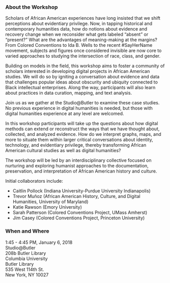 
### About the Workshop
Scholars of African American experiences have long insisted that we shift perceptions about evidentiary privilege. Now, in tapping historical and contemporary humanities data, how do notions about evidence and recovery change when we reconsider what gets labeled “absent” or “present?” What are the advantages of meaning-making at the margins? From Colored Conventions to Ida B. Wells to the recent #SayHerName movement, subjects and figures once considered invisible are now core to varied approaches to studying the intersection of race, class, and gender.

Building on models in the field, this workshop aims to foster a community of scholars interested in developing digital projects in African American studies. We will do so by igniting a conversation about evidence and data that challenges popular ideas about obscurity and ubiquity connected to Black intellectual enterprises. Along the way, participants will also learn about practices in data curation, mapping, and text analysis. 

Join us as we gather at the Studio@Butler to examine these case studies. No previous experience in digital humanities is needed, but those with digital humanities experience at any level are welcomed.  

In this workshop participants will take up the questions about how digital methods can extend or reconstruct the ways that we have thought about, collected, and analyzed evidence. How do we interpret graphs, maps, and more to situate them within larger critical conversations about identity, technology, and evidentiary privilege, thereby transforming African American cultural studies as well as digital humanities?  

The workshop will be led by an interdisciplinary collective focused on nurturing and exploring humanist approaches to the documentation, preservation, and interpretation of African American history and culture.

Initial collaborators include: 
- Caitlin Pollock (Indiana University-Purdue University Indianapolis)
- Trevor Muñoz (African American History, Culture, and Digital Humanities, University of Maryland)
- Katie Rawson (Emory University)
- Sarah Patterson (Colored Conventions Project, UMass Amherst)
- Jim Casey (Colored Conventions Project, Princeton University)

### When and Where
1:45 - 4:45 PM, January 6, 2018  
Studio@Butler  
208b Butler Library  
Columbia University  
Butler Library  
535 West 114th St.  
New York, NY 10027  
